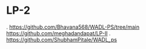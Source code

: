 # LP-2
. https://github.com/Bhavana568/WADL-PS/tree/main<br>
  https://github.com/meghadandapat/LP-II
 . https://github.com/ShubhamPitale/WADL_ps
